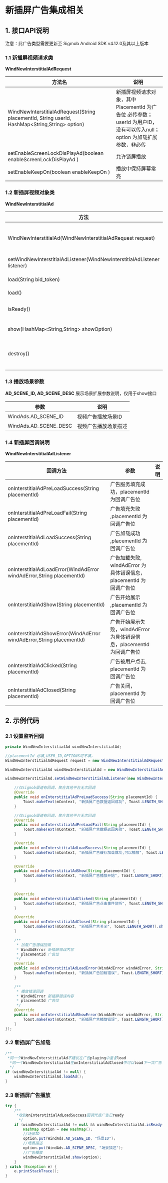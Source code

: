 # 新插屏广告集成相关
## 1. 接口API说明
注意：此广告类型需要更新至 Sigmob Android SDK v4.12.0及其以上版本

### 1.1 新插屏视频请求类

**WindNewInterstitialAdRequest** 

| 方法名                 | 说明                                                         |
| ---------------------  | ------------------------------------------------------------ |
| WindNewInterstitialAdRequest(String placementId, String userId, HashMap<String,String> option) | 新插屏视频请求对象，其中PlacementId 为广告位 必传参数；userId 为用户ID，没有可以传入null； option 为加载扩展参数，非必传 |
| setEnableScreenLockDisPlayAd(boolean enableScreenLockDisPlayAd )                                            | 允许锁屏播放                                                 |
| setEnableKeepOn(boolean enableKeepOn )    | 播放中保持屏幕常亮                                                 |


### 1.2 新插屏视频对象类

**WindNewInterstitialAd**

| 方法                  | 说明                                                         |
| --------------------- | ------------------------------------------------------------ |
| WindNewInterstitialAd(WindNewInterstitialAdRequest  request)   | 初始化新插屏广告对象，request 为广告请求对象、必传。此构造方法为全屏新插屏 |
| setWindNewInterstitialAdListener(WindNewInterstitialAdListener listener)  | 设置新插屏视频接口回调 |
| load(String bid_token)              | 发起Header Bidding广告加载        |
| load()              | 发起广告加载                                                 |
| isReady()             | 判断当前WindNewInterstitialAd是否存在可展示的广告                 |
| show(HashMap<String,String> showOption)                | 展示广告, showOption 为播放扩展参数        |
| destroy()                                        | 广告对象销毁，如竞价失败，需要再次竞价可以调用destroy销毁后再次进行load竞价       |


### 1.3 播放场景参数

 **AD_SCENE_ID, AD_SCENE_DESC**  展示场景扩展参数说明，仅用于show接口
 
| 参数                    | 说明                                                         |
| ---------------------  | ------------------------------------------------------------ |
| WindAds.AD_SCENE_ID    |  视频广告播放场景ID |
| WindAds.AD_SCENE_DESC  |  视频广告播放场景描述 |


### 1.4 新插屏回调说明 

**WindNewInterstitialAdListener**

| 回调方法                  | 参数                                             | 说明                                                         |
| --------------------- | ------------------------------------------------ | ------------------------------------------------------------ |
| onInterstitialAdPreLoadSuccess(String placementId) |  广告服务填充成功，placementId 为回调广告位 |
| onInterstitialAdPreLoadFail(String placementId) |  广告填充失败 ,placementId 为回调广告位|
| onInterstitialAdLoadSuccess(String placementId) |  广告加载成功 ,placementId 为回调广告位 |
| onInterstitialAdLoadError(WindAdError windAdError,String placementId) |  广告加载失败, windAdError 为具体错误信息，placementId 为回调广告位 |
| onInterstitialAdShow(String placementId) |  广告开始展示 ,placementId 为回调广告位 |
| onInterstitialAdShowError(WindAdError windAdError,String placementId) |  广告开始展示失败，windAdError 为具体错误信息，placementId 为回调广告位 |
| onInterstitialAdClicked(String placementId) |  广告被用户点击, placementId 为回调广告位 |
| onInterstitialAdClosed(String placementId) |  广告关闭， placementId 为回调广告位 |


## 2. 示例代码

### 2.1 设置监听回调

```java
private WindNewInterstitialAd windNewInterstitialAd;

//placementId 必填,USER_ID,OPTIONS可不填，
WindNewInterstitialAdRequest request = new WindNewInterstitialAdRequest(PLACEMENT_ID, USER_ID, OPTIONS);

WindNewInterstitialAd windNewInterstitialAd = new WindNewInterstitialAd(request);

windNewInterstitialAd.setWindNewInterstitialAdListener(new WindNewInterstitialAdListener() {

    //仅sigmob渠道有回调，聚合其他平台无次回调
    @Override
    public void onInterstitialAdPreLoadSuccess(String placementId) {
        Toast.makeText(mContext, "新插屏广告数据返回成功", Toast.LENGTH_SHORT).show();
    }

    //仅sigmob渠道有回调，聚合其他平台无次回调
    @Override
    public void onInterstitialAdPreLoadFail(String placementId) {
        Toast.makeText(mContext, "新插屏广告数据返回失败", Toast.LENGTH_SHORT).show();
    }

    @Override
    public void onInterstitialAdLoadSuccess(String placementId) {
        Toast.makeText(mContext, "新插屏广告缓存加载成功,可以播放", Toast.LENGTH_SHORT).show();
    }

    @Override
    public void onInterstitialAdShow(String placementId) {
        Toast.makeText(mContext, "新插屏广告播放开始", Toast.LENGTH_SHORT).show();
    }
    

    @Override
    public void onInterstitialAdClicked(String placementId) {
        Toast.makeText(mContext, "新插屏广告点击事件监听", Toast.LENGTH_SHORT).show();
    }

    @Override
    public void onInterstitialAdClosed(String placementId) {
        Toast.makeText(mContext, "新插屏广告关闭", Toast.LENGTH_SHORT).show();
    }

    /**
     * 加载广告错误回调
     * WindAdError 新插屏错误内容
     * placementId 广告位
     */
    @Override
    public void onInterstitialAdLoadError(WindAdError windAdError, String placementId) {
        Toast.makeText(mContext, "新插屏广告加载错误", Toast.LENGTH_SHORT).show();
    }

    /**
     * 播放错误回调
     * WindAdError 新插屏错误内容
     * placementId 广告位
     */
    @Override
    public void onInterstitialAdShowError(WindAdError windAdError, String placementId) {
        Toast.makeText(mContext, "新插屏广告播放错误", Toast.LENGTH_SHORT).show();
    }
});
```

### 2.2 新插屏广告加载

```java
/**
 *同一个WindNewInterstitialAd不建议在广告playing中重复load
  *同一个WindNewInterstitialAd在onInterstitialAdClosed中可以load下一次广告
  */
if (windNewInterstitialAd != null) {
    windNewInterstitialAd.loadAd();
}
```

### 2.3 新插屏广告播放

```java
try {
    /**
     *收到onInterstitialAdLoadSuccess回调代表广告已ready
      */
    if (windNewInterstitialAd != null && windNewInterstitialAd.isReady()) {
        HashMap option = new HashMap();
        //场景ID
        option.put(WindAds.AD_SCENE_ID, "场景ID");
        //场景描述
        option.put(WindAds.AD_SCENE_DESC, "场景描述");
        //广告播放
        windNewInterstitialAd.show(option);
    }
} catch (Exception e) {
    e.printStackTrace();
}
```